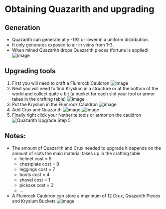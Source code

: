 # Obtaining Quazarith and upgrading

## Generation
* Quazarith can generate at y -192 or lower in a uniform distribution.
* It only generates exposed to air in veins from 1-3.
* When mined Quazarith drops Quazarith pieces (fortune is applied)
  ![image](https://github.com/warior456/Sculk-Depths/assets/66562258/0a8131e5-200e-4d3a-b618-458d079a6df1)


## Upgrading tools
1. First you will need to craft a Flumrock Cauldron
![image](https://github.com/warior456/Sculk-Depths/assets/66562258/0a50c27d-bb59-446e-8dc5-105cdf1fc078)
2. Next you will need to find Kryslum in a structure or at the bottom of the world and collect quite a bit (a bucket for each slot your tool or armor takes in the crafting table)
![image](https://github.com/warior456/Sculk-Depths/assets/66562258/21e8ad73-aa0f-4fe2-8681-55cca1098ade)
3. Put the Kryslum in the Flumrock Cauldron
![image](https://github.com/warior456/Sculk-Depths/assets/66562258/1bd4abcb-affa-4db3-b4b6-8e7d11222196)
4. Add Crux and Quazarith
![image](https://github.com/warior456/Sculk-Depths/assets/66562258/6d822e81-cc50-4e39-a688-f39748c66535)
![image](https://github.com/warior456/Sculk-Depths/assets/66562258/ed25e0c5-3d5c-4bf4-9785-f224eaf32d47)
5. Finally right click your Netherite tools or armor on the cauldron
![Quazarith Upgrade Step 5](https://github.com/warior456/Sculk-Depths/blob/wiki/assets/images/quazarith_upgrade_last_step.png)
## Notes: 
* The amount of Quazarith and Crux needed to upgrade it depends on the amount of slots the main material takes up in the crafting table
  * helmet cost = 5
  * chestplate cost = 8
  * leggings cost = 7
  * boots cost = 4
  * shovel cost = 1
  * pickaxe cost = 3
  * ...
* A Flumrock Cauldron can store a maximum of 12 Crux, Quazarith Pieces and Kryslum Buckets
  ![image](https://github.com/warior456/Sculk-Depths/assets/66562258/055d3b05-83d4-4e43-89e2-440c74260c9b)


